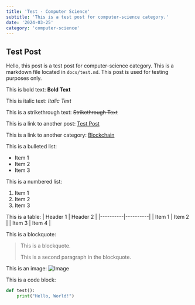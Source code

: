 ```yaml
---
title: 'Test - Computer Science'
subtitle: 'This is a test post for computer-science category.'
date: '2024-03-25'
category: 'computer-science'
---
```


## Test Post

Hello, this post is a test post for computer-science category. This is a markdown file located in `docs/test.md`. This post is used for testing purposes only.

This is bold text: **Bold Text**

This is italic text: _Italic Text_

This is a strikethrough text: ~~Strikethrough Text~~

This is a link to another post: [Test Post](/academia/test)

This is a link to another category: [Blockchain](/academia/blockchain)

This is a bulleted list:

- Item 1
- Item 2
- Item 3

This is a numbered list:

1. Item 1
2. Item 2
3. Item 3

This is a table:
| Header 1 | Header 2 |
|----------|----------|
| Item 1 | Item 2 |
| Item 3 | Item 4 |

This is a blockquote:

> This is a blockquote.
>
> This is a second paragraph in the blockquote.

This is an image:
![Image](https://via.placeholder.com/150)

This is a code block:

```python
def test():
    print("Hello, World!")
```
